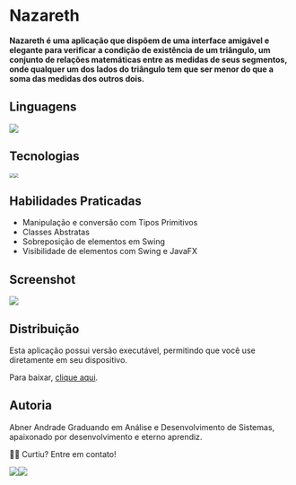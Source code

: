 # Nazareth

**Nazareth é uma aplicação que dispõem de uma interface amigável e elegante para verificar a condição de existência de um triângulo, um conjunto de relações matemáticas entre as medidas de seus segmentos, onde qualquer um dos lados do triângulo tem que ser menor do que a soma das medidas dos outros dois.**



## Linguagens

![](https://encrypted-tbn0.gstatic.com/images?q=tbn:ANd9GcSp1rLnnxIth_0GaWjmgbUD0ZygnpBGDAXIDNevsrcrMkSGQRrRU-VvOrIsxlRCkFFL8mo&usqp=CAU)

## Tecnologias

<div style="display: flex;">

<img src="http://silveiraneto.net/wp-content/uploads/2008/09/duke_badge.png" style="zoom:50%;" />

<img src="https://upload.wikimedia.org/wikipedia/en/c/cc/JavaFX_Logo.png" style="zoom:50%;" />

</div>

## Habilidades Praticadas

- Manipulação e conversão com Tipos Primitivos
- Classes Abstratas
- Sobreposição de elementos em Swing
- Visibilidade de elementos com Swing e JavaFX

## Screenshot

![](./to_readme/screenshot--nazareth.gif)



## Distribuição

Esta aplicação possui versão executável, permitindo que você use diretamente em seu dispositivo. 

Para baixar, [clique aqui](./dist/TipoTriangulo.jar). 



## Autoria

Abner Andrade Graduando em Análise e Desenvolvimento de Sistemas, apaixonado por desenvolvimento e eterno aprendiz.

👋🏽 Curtiu? Entre em contato!
<div style="display: flex">
<a href = "https://www.linkedin.com/in/abnerandrade/"><img src="https://img.icons8.com/color/64/null/linkedin-circled--v1.png" target="_blank"></a>
<a href = "https://api.whatsapp.com/send?phone=5521973257039&text=Oi,%20Abner.%20Curti%20tua%20Pokedex.%20%20Vamos%20trabalhar%20juntos?"><img src="https://img.icons8.com/color/64/null/whatsapp--v1.png" target="_blank"></a>
</div>


